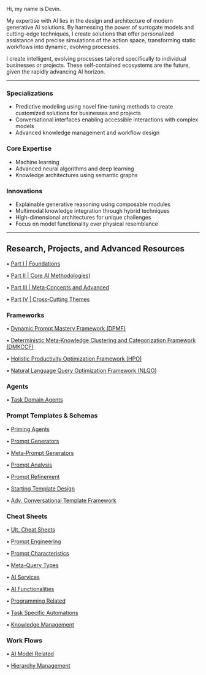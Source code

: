 Hi, my name is Devin.

My expertise with AI lies in the design and architecture of modern generative AI solutions. By harnessing the power of surrogate models and cutting-edge techniques, I create solutions that offer personalized assistance and precise simulations of the action space, transforming static workflows into dynamic, evolving processes.

I create intelligent, evolving processes tailored specifically to individual businesses or projects. These self-contained ecosystems are the future, given the rapidly advancing AI horizon.

---

### Specializations

- Predictive modeling using novel fine-tuning methods to create customized solutions for businesses and projects
- Conversational interfaces enabling accessible interactions with complex models
- Advanced knowledge management and workflow design

### Core Expertise 

- Machine learning
- Advanced neural algorithms and deep learning
- Knowledge architectures using semantic graphs

### Innovations

- Explainable generative reasoning using composable modules
- Multimodal knowledge integration through hybrid techniques
- High-dimensional architectures for unique challenges
- Focus on model functionality over physical resemblance

---

## Research, Projects, and Advanced Resources

• [Part I | Foundations](https://github.com/nerority/AI-Portfolio/wiki/1.-Foundational-Concepts-&-Principles)

• [Part II | Core AI Methodologies](https://github.com/nerority/AI-Portfolio/wiki/2.-Core-AI-Methodologies))

• [Part III | Meta‐Concepts and Advanced](https://github.com/nerority/AI-Portfolio/wiki/3.-Meta%E2%80%90Concepts-and-Advanced)

• [Part IV | Cross‐Cutting Themes](https://github.com/nerority/AI-Portfolio/wiki/4.-Cross%E2%80%90Cutting-Themes)

### Frameworks

• [Dynamic Prompt Mastery Framework (DPMF)](https://github.com/nerority/AI-Portfolio/wiki/FW-%7C-Dynamic-Prompt-Mastery-Framework-(DPMF))

• [Deterministic Meta‐Knowledge Clustering and Categorization Framework (DMKCCF)](https://github.com/nerority/AI-Portfolio/wiki/FW-%7C-Deterministic-Meta%E2%80%90Knowledge-Clustering-and-Categorization-Framework-(DMKCCF))

• [Holistic Productivity Optimization Framework (HPO)](https://github.com/nerority/AI-Portfolio/wiki/FW-%7C-Holistic-Productivity-Optimization-Framework-(HPO))

• [Natural Language Query Optimization Framework (NLQO)](https://github.com/nerority/AI-Portfolio/wiki/FW-%7C-Natural-Language-Query-Optimization-Framework-(NLQO))

### Agents

• [Task Domain Agents](https://github.com/nerority/AI-Portfolio/wiki/A%E2%80%90TD-%7C-Task-Domain-Agents)

### Prompt Templates & Schemas

• [Priming Agents](https://github.com/nerority/AI-Portfolio/wiki/PT-%7C-Priming-Agents)

• [Prompt Generators](https://github.com/nerority/AI-Portfolio/wiki/PT-%7C-Prompt-Generators)

• [Meta‐Prompt Generators](https://github.com/nerority/AI-Portfolio/wiki/PT-%7C-Meta%E2%80%90Prompt-Generators)

• [Prompt Analysis](https://github.com/nerority/AI-Portfolio/wiki/PT-%7C-Prompt-Analysis)

• [Prompt Refinement](https://github.com/nerority/AI-Portfolio/wiki/PT-%7C-Prompt-Refinement)

• [Starting Template Design](https://github.com/nerority/AI-Portfolio/wiki/R%E2%80%90PD-%7C-Starting-Template-Design)

• [Adv. Conversational Template Framework](https://github.com/nerority/AI-Portfolio/wiki/R%E2%80%90PD-%7C-Advanced-Conversational-Template-Framework-(ACTF))

### Cheat Sheets

• [Ult. Cheat Sheets](https://github.com/nerority/AI-Portfolio/wiki/R%E2%80%90CS-%7C-Ultimate-Cheat-Sheets)

• [Prompt Engineering](https://github.com/nerority/AI-Portfolio/wiki/R%E2%80%90CS-%7C-Prompt-Engineering)

• [Prompt Characteristics](https://github.com/nerority/AI-Portfolio/wiki/R%E2%80%90CS-%E2%80%90-Prompt-Characteristics)

• [Meta-Query Types](https://github.com/nerority/AI-Portfolio/wiki/R%E2%80%90CS-%E2%80%90-Meta%E2%80%90Query-Types)

• [AI Services](https://github.com/nerority/AI-Portfolio/wiki/R%E2%80%90CS-%7C-AI-Services)

• [AI Functionalities](https://github.com/nerority/AI-Portfolio/wiki/R%E2%80%90CS-%7C-AI-Functionalities)

• [Programming Related](https://github.com/nerority/AI-Portfolio/wiki/R%E2%80%90CS-%7C-Programming)

• [Task Specific Automations](https://github.com/nerority/AI-Portfolio/wiki/R%E2%80%90CS-%7C-Task-Specific-Automations)

• [Knowledge Management](https://github.com/nerority/AI-Portfolio/wiki/R%E2%80%90CS-%7C-Knowledge-Management)

### Work Flows

• [AI Model Related](https://github.com/nerority/AI-Portfolio/wiki/R%E2%80%90WF-%7C-AI-Model-Related)

• [Hierarchy Management](https://github.com/nerority/AI-Portfolio/wiki/R%E2%80%90WF-%7C-Hierarchical-Representation-Construction)
